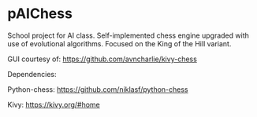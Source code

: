 # pAIChess
School project for AI class. Self-implemented chess engine upgraded with use of evolutional algorithms. Focused on the King of the Hill variant.

GUI courtesy of: https://github.com/avncharlie/kivy-chess

Dependencies:

Python-chess: https://github.com/niklasf/python-chess

Kivy: https://kivy.org/#home

